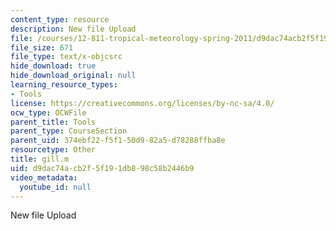 ```yaml
---
content_type: resource
description: New file Upload
file: /courses/12-811-tropical-meteorology-spring-2011/d9dac74acb2f5f191db898c58b2446b9_gill.m
file_size: 671
file_type: text/x-objcsrc
hide_download: true
hide_download_original: null
learning_resource_types:
- Tools
license: https://creativecommons.org/licenses/by-nc-sa/4.0/
ocw_type: OCWFile
parent_title: Tools
parent_type: CourseSection
parent_uid: 374ebf22-f5f1-50d9-82a5-d78288ffba8e
resourcetype: Other
title: gill.m
uid: d9dac74a-cb2f-5f19-1db8-98c58b2446b9
video_metadata:
  youtube_id: null
---
```

New file Upload